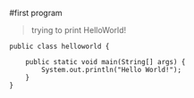 #first program
>trying to print HelloWorld!

```
public class helloworld {

    public static void main(String[] args) {
        System.out.println("Hello World!");
    }
}
```
